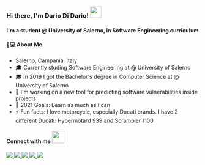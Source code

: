 ### Hi there, I'm Dario Di Dario! <img src="https://raw.githubusercontent.com/MartinHeinz/MartinHeinz/master/wave.gif" width="30px">

#### I'm a student @ University of Salerno, in Software Engineering curriculum

#### 👨💻 About Me
- Salerno, Campania, Italy
- 🎓 Currently studing Software Engineering at @ University of Salerno
- 🎓 In 2019 I got the Bachelor's degree in Computer Science at @ University of Salerno
- 🔭 I'm working on a new tool for predicting software vulnerabilities inside projects
- 🥅 2021 Goals: Learn as much as I can
- ⚡ Fun facts: I love motorcycle, especially Ducati brands. I have 2 different Ducati: Hypermotard 939 and Scrambler 1100

#### Connect with me <img src="https://media.giphy.com/media/LnQjpWaON8nhr21vNW/giphy.gif" height="32">
<a href = "https://www.facebook.com/dario.didario.3/"><img src="https://img.icons8.com/ios-glyphs/30/000000/facebook.png"/>
<a href = "https://www.instagram.com/dario_07_seven/"><img src="https://img.icons8.com/ios-glyphs/30/000000/instagram-new.png"/>
<a href = "https://it.linkedin.com/in/dario-di-dario-1a0887172"><img src="https://img.icons8.com/ios-glyphs/30/000000/linkedin.png"/>
<a href = "mailto:dariodidario97@gmail.com"><img src="https://img.icons8.com/ios-glyphs/30/000000/gmail.png"/>
<a href = "University-mail:d.didario@studenti.unisa.it"><img src="https://img.icons8.com/ios-glyphs/30/000000/gmail.png"/>
<!--
**Dariucc07/dariucc07** is a ✨ _special_ ✨ repository because its `README.md` (this file) appears on your GitHub profile.

Here are some ideas to get you started:

- 🔭 I’m currently working on ...
- 🌱 I’m currently learning ...
- 👯 I’m looking to collaborate on ...
- 🤔 I’m looking for help with ...
- 💬 Ask me about ...
- 📫 How to reach me: ...
- 😄 Pronouns: ...
- ⚡ Fun fact: ...
-->
